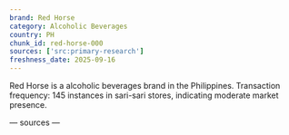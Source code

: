 ```yaml
---
brand: Red Horse
category: Alcoholic Beverages
country: PH
chunk_id: red-horse-000
sources: ['src:primary-research']
freshness_date: 2025-09-16
---
```


Red Horse is a alcoholic beverages brand in the Philippines. Transaction frequency: 145 instances in sari-sari stores, indicating moderate market presence.

— sources —
